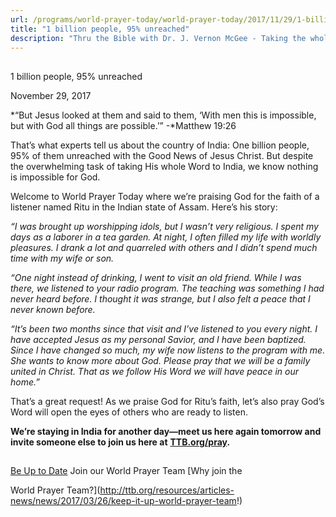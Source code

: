 ```yaml
---
url: /programs/world-prayer-today/world-prayer-today/2017/11/29/1-billion-people-95-unreached
title: "1 billion people, 95% unreached"
description: "Thru the Bible with Dr. J. Vernon McGee - Taking the whole Word to the whole world"
---
```







## 
 1 billion people, 95% unreached


November 29, 2017




*“But Jesus looked at them and said to them, ‘With men this is impossible, but with God all things are possible.’” -*Matthew 19:26 


That’s what experts tell us about the country of India: One billion people, 95% of them unreached with the Good News of Jesus Christ. But despite the overwhelming task of taking His whole Word to India, we know nothing is impossible for God.


Welcome to World Prayer Today where we’re praising God for the faith of a listener named Ritu in the Indian state of Assam. Here’s his story:


*“I was brought up worshipping idols, but I wasn’t very religious. I spent my days as a laborer in a tea garden. At night, I often filled my life with worldly pleasures. I drank a lot and quarreled with others and I didn’t spend much time with my wife or son.*


*“One night instead of drinking, I went to visit an old friend. While I was there, we listened to your radio program. The teaching was something I had never heard before. I thought it was strange, but I also felt a peace that I never known before.* 


*“It’s been two months since that visit and I’ve listened to you every night. I have accepted Jesus as my personal Savior, and I have been baptized. Since I have changed so much, my wife now listens to the program with me. She wants to know more about God. Please pray that we will be a family united in Christ. That as we follow His Word we will have peace in our home.”*


That’s a great request! As we praise God for Ritu’s faith, let’s also pray God’s Word will open the eyes of others who are ready to listen. 


**We’re staying in India for another day—meet us here again tomorrow and invite someone else to join us​ here at** [**TTB.org/pray**](http://www.TTB.org/pray)**.**







## 




[Be Up to Date](http://feeds.feedburner.com/WorldPrayerToday "World Prayer Today RSS Feed")
Join our World Prayer Team
[Why join the  

World Prayer Team?](http://ttb.org/resources/articles-news/news/2017/03/26/keep-it-up-world-prayer-team!)




